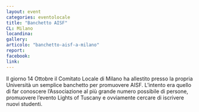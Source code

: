 ```yaml
---
layout: event
categories: eventolocale
title: "Banchetto AISF"
CL: Milano
locandina:
gallery:
articolo: "banchetto-aisf-a-milano"
report:
facebook: 
link:
---
```


Il giorno 14 Ottobre il Comitato Locale di Milano ha allestito presso la propria Università un semplice banchetto per promuovere AISF. L’intento era quello di far conoscere l’Associazione al più grande numero possibile di persone, promuovere l’evento Lights of Tuscany e ovviamente cercare di iscrivere nuovi studenti.
